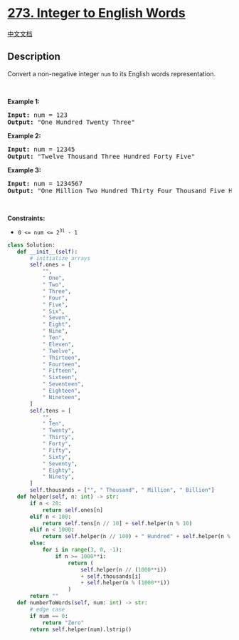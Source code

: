 # [273. Integer to English Words](https://leetcode.com/problems/integer-to-english-words)

[中文文档](/solution/0200-0299/0273.Integer%20to%20English%20Words/README.md)

## Description

<!-- description:start -->

<p>Convert a non-negative integer <code>num</code> to its English words representation.</p>

<p>&nbsp;</p>
<p><strong class="example">Example 1:</strong></p>

<pre>
<strong>Input:</strong> num = 123
<strong>Output:</strong> &quot;One Hundred Twenty Three&quot;
</pre>

<p><strong class="example">Example 2:</strong></p>

<pre>
<strong>Input:</strong> num = 12345
<strong>Output:</strong> &quot;Twelve Thousand Three Hundred Forty Five&quot;
</pre>

<p><strong class="example">Example 3:</strong></p>

<pre>
<strong>Input:</strong> num = 1234567
<strong>Output:</strong> &quot;One Million Two Hundred Thirty Four Thousand Five Hundred Sixty Seven&quot;
</pre>

<p>&nbsp;</p>
<p><strong>Constraints:</strong></p>

<ul>
	<li><code>0 &lt;= num &lt;= 2<sup>31</sup> - 1</code></li>
</ul>

```python
class Solution:
   def __init__(self):
       # initialize arrays
       self.ones = [
           "",
           " One",
           " Two",
           " Three",
           " Four",
           " Five",
           " Six",
           " Seven",
           " Eight",
           " Nine",
           " Ten",
           " Eleven",
           " Twelve",
           " Thirteen",
           " Fourteen",
           " Fifteen",
           " Sixteen",
           " Seventeen",
           " Eighteen",
           " Nineteen",
       ]
       self.tens = [
           "",
           " Ten",
           " Twenty",
           " Thirty",
           " Forty",
           " Fifty",
           " Sixty",
           " Seventy",
           " Eighty",
           " Ninety",
       ]
       self.thousands = ["", " Thousand", " Million", " Billion"]
   def helper(self, n: int) -> str:
       if n < 20:
           return self.ones[n]
       elif n < 100:
           return self.tens[n // 10] + self.helper(n % 10)
       elif n < 1000:
           return self.helper(n // 100) + " Hundred" + self.helper(n % 100)
       else:
           for i in range(3, 0, -1):
               if n >= 1000**i:
                   return (
                       self.helper(n // (1000**i))
                       + self.thousands[i]
                       + self.helper(n % (1000**i))
                   )
       return ""
   def numberToWords(self, num: int) -> str:
       # edge case
       if num == 0:
           return "Zero"
       return self.helper(num).lstrip()
```
